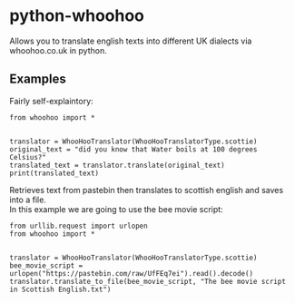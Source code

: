 # python-whoohoo
Allows you to translate english texts into different UK dialects via whoohoo.co.uk in python.
## Examples
Fairly self-explaintory:
```
from whoohoo import *


translator = WhooHooTranslator(WhooHooTranslatorType.scottie)
original_text = "did you know that Water boils at 100 degrees Celsius?"
translated_text = translator.translate(original_text)
print(translated_text)
```
Retrieves text from pastebin then translates to scottish english and saves into a file. <br/>
In this example we are going to use the bee movie script:
```
from urllib.request import urlopen
from whoohoo import *


translator = WhooHooTranslator(WhooHooTranslatorType.scottie)
bee_movie_script = urlopen("https://pastebin.com/raw/UfFEq7ei").read().decode()
translator.translate_to_file(bee_movie_script, "The bee movie script in Scottish English.txt")
```
